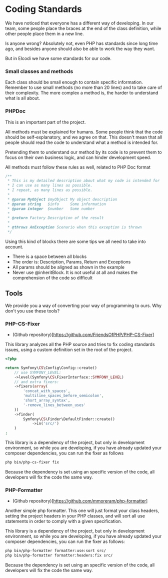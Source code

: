 Coding Standards
================

We have noticed that everyone has a different way of developing. In our team, 
some people place the braces at the end of the class definition, while other
people place them in a new line.

Is anyone wrong? Absolutely not, even PHP has standards since long time
ago, and besides anyone should also be able to work the way they want.

But in Elcodi we have some standards for our code.

### Small classes and methods

Each class should be small enough to contain specific information. Remember to
use small methods (no more than 20 lines) and to take care of their complexity.
The more complex a method is, the harder to understand what is all
about.

### PHPDoc

This is an important part of the project.

All methods must be explained for humans. Some people think that the code should
be self-explanatory, and we agree on that. This doesn't mean that all people 
should read the code to understand what a method is intended for.

Pretending them to understand our method by its code is to prevent them to focus 
on their own business logic, and can hinder development speed.

All methods must follow these rules as well, related to PHP Doc format

``` php
/**
 * This is my detailed description about what my code is intended for
 * I can use as many lines as possible.
 * I repeat, as many lines as possible.
 *
 * @param MyObject $myObject My object description
 * @param string   $info     Some information
 * @param integer  $number   Some number
 *
 * @return Factory Description of the result
 *
 * @throws AnException Scenario when this exception is thrown
 */
```

Using this kind of blocks there are some tips we all need to take into account.

* There is a space between all blocks
* The order is: Description, Params, Return and Exceptions
* All params should be aligned as shown in the example
* Never use @inheritBlock. It is not useful at all and makes the
comprehension of the code so difficult

## Tools

We provide you a way of converting your way of programming to ours. Why don't 
you use these tools?

### PHP-CS-Fixer

* (Github repository)[https://github.com/FriendsOfPHP/PHP-CS-Fixer]

This library analyzes all the PHP source and tries to fix coding standards 
issues, using a custom definition set in the root of the project.

``` php
<?php

return Symfony\CS\Config\Config::create()
    // use SYMFONY_LEVEL:
    ->level(Symfony\CS\FixerInterface::SYMFONY_LEVEL)
    // and extra fixers:
    ->fixers(array(
        'concat_with_spaces',
        'multiline_spaces_before_semicolon',
        'short_array_syntax',
        '-remove_lines_between_uses'
    ))
    ->finder(
        Symfony\CS\Finder\DefaultFinder::create()
            ->in('src/')
    )
;
```

This library is a dependency of the project, but only in development 
environment, so while you are developing, if you have already updated your 
composer dependencies, you can run the fixer as follows

``` bash
php bin/php-cs-fixer fix
```

Because the dependency is set using an specific version of the code, all 
developers will fix the code the same way.

### PHP-Formatter

* (Github repository)[https://github.com/mmoreram/php-formatter]

Another simple php formatter. This one will just format your class headers, 
setting the project headers in your PHP classes, and will sort all use statements in
order to comply with a given specification.

This library is a dependency of the project, but only in development 
environment, so while you are developing, if you have already updated your 
composer dependencies, you can run the fixer as follows:

``` bash
php bin/php-formatter formatter:use:sort src/
php bin/php-formatter formatter:headers:fix src/
```

Because the dependency is set using an specific version of the code, all 
developers will fix the code the same way.
